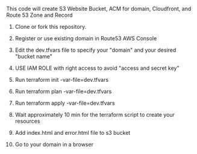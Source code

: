 
This code will create S3 Website Bucket, ACM for domain, Cloudfront, and Route 53 Zone and Record

1. Clone or fork this repository.

2. Register or use existing domain in Route53 AWS Console

3. Edit the dev.tfvars file to specify your "domain" and your desired "bucket name"

4. USE IAM ROLE with right access to avoid "access and secret key" 

5. Run terraform init -var-file=dev.tfvars

6. Run terraform plan -var-file=dev.tfvars

7. Run terraform apply -var-file=dev.tfvars

8. Wait approximately 10 min for the terraform script to create your resources

9. Add index.html and error.html file to s3 bucket 

10. Go to your domain in a browser
